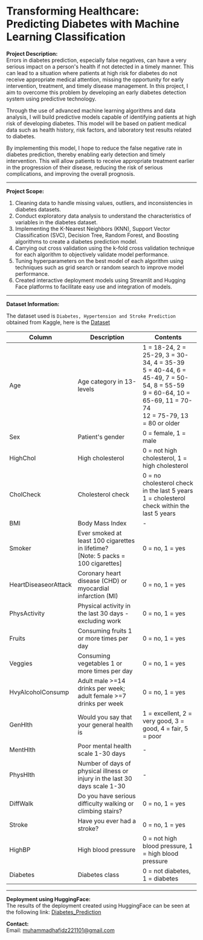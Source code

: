 # **Transforming Healthcare: <br>Predicting Diabetes with Machine Learning Classification**
**Project Description:**  
Errors in diabetes prediction, especially false negatives, can have a very serious impact on a person's health if not detected in a timely manner. This can lead to a situation where patients at high risk for diabetes do not receive appropriate medical attention, missing the opportunity for early intervention, treatment, and timely disease management. In this project, I aim to overcome this problem by developing an early diabetes detection system using predictive technology.

Through the use of advanced machine learning algorithms and data analysis, I will build predictive models capable of identifying patients at high risk of developing diabetes. This model will be based on patient medical data such as health history, risk factors, and laboratory test results related to diabetes.

By implementing this model, I hope to reduce the false negative rate in diabetes prediction, thereby enabling early detection and timely intervention. This will allow patients to receive appropriate treatment earlier in the progression of their disease, reducing the risk of serious complications, and improving the overall prognosis.

---

**Project Scope:**
1. Cleaning data to handle missing values, outliers, and inconsistencies in diabetes datasets.
2. Conduct exploratory data analysis to understand the characteristics of variables in the diabetes dataset.
3. Implementing the K-Nearest Neighbors (KNN), Support Vector Classification (SVC), Decision Tree, Random Forest, and Boosting algorithms to create a diabetes prediction model.
4. Carrying out cross validation using the k-fold cross validation technique for each algorithm to objectively validate model performance.
5. Tuning hyperparameters on the best model of each algorithm using techniques such as grid search or random search to improve model performance.
6. Created interactive deployment models using Streamlit and Hugging Face platforms to facilitate easy use and integration of models.

--- 
**Dataset Information:**

The dataset used is `Diabetes, Hypertension and Stroke Prediction` obtained from Kaggle, here is the [Dataset](https://www.kaggle.com/datasets/prosperchuks/health-dataset?select=diabetes_data.csv)

| Column | Description | Contents |
|--------|-------------|----------|
| Age | Age category in 13-levels | 1 = 18-24, 2 = 25-29, 3 = 30-34, 4 = 35-39 <br/>5 = 40-44, 6 = 45-49, 7 = 50-54, 8 = 55-59 <br/>9 = 60-64, 10 = 65-69, 11 = 70-74 <br/>12 = 75-79, 13 = 80 or older |
| Sex | Patient's gender | 0 = female, 1 = male |
| HighChol | High cholesterol | 0 = not high cholesterol, 1 = high cholesterol |
| CholCheck | Cholesterol check | 0 = no cholesterol check in the last 5 years <br/>1 = cholesterol check within the last 5 years |
| BMI | Body Mass Index | - |
| Smoker | Ever smoked at least 100 cigarettes in lifetime? <br/>[Note: 5 packs = 100 cigarettes] | 0 = no, 1 = yes |
| HeartDiseaseorAttack | Coronary heart disease (CHD) or myocardial infarction (MI) | 0 = no, 1 = yes |
| PhysActivity | Physical activity in the last 30 days - excluding work | 0 = no, 1 = yes |
| Fruits | Consuming fruits 1 or more times per day | 0 = no, 1 = yes |
| Veggies | Consuming vegetables 1 or more times per day | 0 = no, 1 = yes |
| HvyAlcoholConsump | Adult male >=14 drinks per week; adult female >=7 drinks per week | 0 = no, 1 = yes |
| GenHlth | Would you say that your general health is | 1 = excellent, 2 = very good, 3 = good, 4 = fair, 5 = poor |
| MentHlth | Poor mental health scale 1-30 days | - |
| PhysHlth | Number of days of physical illness or injury in the last 30 days scale 1-30 | - |
| DiffWalk | Do you have serious difficulty walking or climbing stairs? | 0 = no, 1 = yes |
| Stroke | Have you ever had a stroke? | 0 = no, 1 = yes |
| HighBP | High blood pressure | 0 = not high blood pressure, 1 = high blood pressure |
| Diabetes | Diabetes class | 0 = not diabetes, 1 = diabetes |                                                |

---

**Deployment using HuggingFace:**  
The results of the deployment created using HuggingFace can be seen at the following link:
[Diabetes_Prediction](https://huggingface.co/spaces/Adityaswara/Diabetes_Prediction)

**Contact:**  
Email: muhammadhafidz221101@gmail.com
